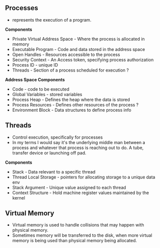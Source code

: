 
## Processes

- represents the execution of a program. 

**Components**

- Private Virtual Address Space - Where the process is allocated in memory
- Executable Program - Code and data stored in the address space 
- Open Handles - Resources accessible to the process
- Security Context - An Access token, specifying process authorization
- Process ID - unique ID
- Threads - Section  of a process scheduled for execution ?

**Address Space Components**

- Code - code to be executed 
- Global Variables - stored variables 
- Process Heap - Defines the heap where the data is stored
- Process Resources - Defines other resources of the process ? 
- Environment Block - Data structures to define process info


## Threads

- Control execution, specifically for processes 
- In my terms I would say it's the underlying middle man between a process and whatever that process is reaching out to do. A tube, transfer device or launching off pad. 

**Components** 

- Stack - Data relevant to a specific thread
- Thread Local Storage - pointers for allocating storage to a unique data env
- Stack Argument - Unique value assigned to each thread
- Context Structure - Hold machine register values maintained by the kernel 

## Virtual Memory

- Virtual memory is used to handle collisions that may happen with physical memory. 
- Sometimes memory will be transferred to the disk, when more virtual memory is being used than physical memory being allocated. 
